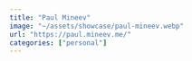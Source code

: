 ```yaml
---
title: "Paul Mineev"
image: "~/assets/showcase/paul-mineev.webp"
url: "https://paul.mineev.me/"
categories: ["personal"]
---
```

